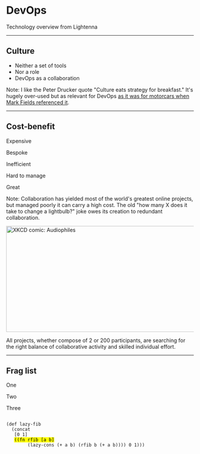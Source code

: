 
# DevOps

Technology overview from Lightenna

---

## Culture

* Neither a set of tools
* Nor a role
* DevOps as a collaboration

Note: I like the Peter Drucker quote "Culture eats strategy for breakfast."  It's hugely over-used but as relevant for DevOps [as it was for motorcars when Mark Fields referenced it](https://www.torbenrick.eu/blog/culture/organisational-culture-eats-strategy-for-breakfast-lunch-and-dinner/). 

---

## Cost-benefit

<div class="left">

<p data-markdown>Expensive</p>
<p data-markdown>Bespoke</p>
<p data-markdown>Inefficient</p>
<p data-markdown>Hard to manage</p>

</div>
<div class="right">

<p data-markdown>Great</p>

</div>

Note: Collaboration has yielded most of the world's greatest online projects, but managed poorly it can carry a high cost.  The old "how many X does it take to change a lightbulb?" joke owes its creation to redundant collaboration.

<a href="https://xkcd.com/841/"><img src="https://imgs.xkcd.com/comics/audiophiles.png" width="740" height="285" alt="XKCD comic: Audiophiles"></a>

All projects, whether compose of 2 or 200 participants, are searching for the right balance of collaborative activity and skilled individual effort. 

---

## Frag list

<p class="fragment">One</p>
<p class="fragment">Two</p>
<p class="fragment">Three</p>

<pre><code data-trim data-noescape>
(def lazy-fib
  (concat
   [0 1]
   <mark>((fn rfib [a b]</mark>
        (lazy-cons (+ a b) (rfib b (+ a b)))) 0 1)))
</code></pre>
